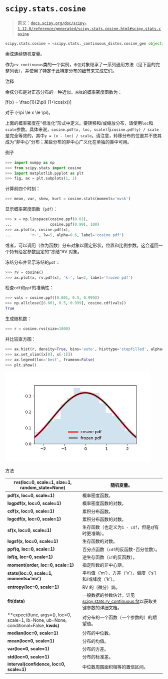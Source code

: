 # `scipy.stats.cosine`

> 原文：[`docs.scipy.org/doc/scipy-1.12.0/reference/generated/scipy.stats.cosine.html#scipy.stats.cosine`](https://docs.scipy.org/doc/scipy-1.12.0/reference/generated/scipy.stats.cosine.html#scipy.stats.cosine)

```py
scipy.stats.cosine = <scipy.stats._continuous_distns.cosine_gen object>
```

余弦连续随机变量。

作为`rv_continuous`类的一个实例，`余弦`对象继承了一系列通用方法（见下面的完整列表），并使用了特定于此特定分布的细节来完成它们。

注释

余弦分布是对正态分布的一种近似。`余弦`的概率密度函数为：

\[f(x) = \frac{1}{2\pi} (1+\cos(x))\]

对于 \(-\pi \le x \le \pi\)。

上面的概率密度在“标准化”形式中定义。要转移和/或缩放分布，请使用`loc`和`scale`参数。具体来说，`cosine.pdf(x, loc, scale)`与`cosine.pdf(y) / scale`是完全等效的，其中`y = (x - loc) / scale`。请注意，转移分布的位置并不使其成为“非中心”分布；某些分布的非中心广义化在单独的类中可用。

例子

```py
>>> import numpy as np
>>> from scipy.stats import cosine
>>> import matplotlib.pyplot as plt
>>> fig, ax = plt.subplots(1, 1) 
```

计算前四个时刻：

```py
>>> mean, var, skew, kurt = cosine.stats(moments='mvsk') 
```

显示概率密度函数（`pdf`）：

```py
>>> x = np.linspace(cosine.ppf(0.01),
...                 cosine.ppf(0.99), 100)
>>> ax.plot(x, cosine.pdf(x),
...        'r-', lw=5, alpha=0.6, label='cosine pdf') 
```

或者，可以调用（作为函数）分布对象以固定形状，位置和比例参数。这会返回一个持有给定参数固定的“冻结”RV 对象。

冻结分布并显示冻结的`pdf`：

```py
>>> rv = cosine()
>>> ax.plot(x, rv.pdf(x), 'k-', lw=2, label='frozen pdf') 
```

检查`cdf`和`ppf`的准确性：

```py
>>> vals = cosine.ppf([0.001, 0.5, 0.999])
>>> np.allclose([0.001, 0.5, 0.999], cosine.cdf(vals))
True 
```

生成随机数：

```py
>>> r = cosine.rvs(size=1000) 
```

并比较直方图：

```py
>>> ax.hist(r, density=True, bins='auto', histtype='stepfilled', alpha=0.2)
>>> ax.set_xlim([x[0], x[-1]])
>>> ax.legend(loc='best', frameon=False)
>>> plt.show() 
```

![../../_images/scipy-stats-cosine-1.png](img/901bafaf09215269e2708cbb775c6b09.png)

方法

| **rvs(loc=0, scale=1, size=1, random_state=None)** | 随机变量。 |
| --- | --- |
| **pdf(x, loc=0, scale=1)** | 概率密度函数。 |
| **logpdf(x, loc=0, scale=1)** | 概率密度函数的对数。 |
| **cdf(x, loc=0, scale=1)** | 累积分布函数。 |
| **logcdf(x, loc=0, scale=1)** | 累积分布函数的对数。 |
| **sf(x, loc=0, scale=1)** | 生存函数（也定义为`1 - cdf`，但是*sf*有时更准确）。 |
| **logsf(x, loc=0, scale=1)** | 生存函数的对数。 |
| **ppf(q, loc=0, scale=1)** | 百分点函数（`cdf`的反函数-百分位数）。 |
| **isf(q, loc=0, scale=1)** | 逆生存函数（`sf`的反函数）。 |
| **moment(order, loc=0, scale=1)** | 指定阶数的非中心矩。 |
| **stats(loc=0, scale=1, moments=’mv’)** | 平均值（‘m’），方差（‘v’），偏度（‘s’）和/或峰度（‘k’）。 |
| **entropy(loc=0, scale=1)** | RV 的（微分）熵。 |
| **fit(data)** | 一般数据的参数估计。详见[scipy.stats.rv_continuous.fit](https://docs.scipy.org/doc/scipy/reference/generated/scipy.stats.rv_continuous.fit.html#scipy.stats.rv_continuous.fit)以获取关键参数的详细文档。 |
| **expect(func, args=(), loc=0, scale=1, lb=None, ub=None, conditional=False, **kwds)** | 对分布的一个函数（一个参数的）的期望值。 |
| **median(loc=0, scale=1)** | 分布的中位数。 |
| **mean(loc=0, scale=1)** | 分布的均值。 |
| **var(loc=0, scale=1)** | 分布的方差。 |
| **std(loc=0, scale=1)** | 分布的标准差。 |
| **interval(confidence, loc=0, scale=1)** | 中位数周围面积相等的置信区间。 |
